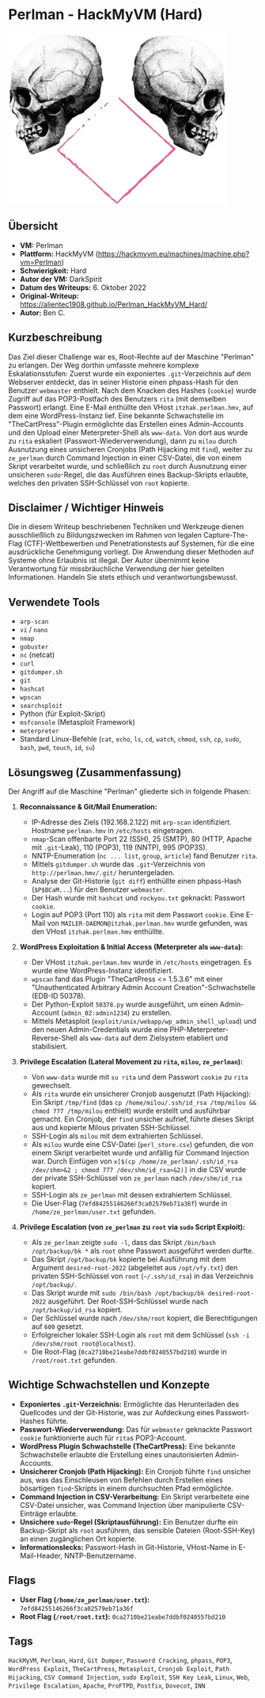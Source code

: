 # Perlman - HackMyVM (Hard)

![Perlman.png](Perlman.png)

## Übersicht

*   **VM:** Perlman
*   **Plattform:** HackMyVM (https://hackmyvm.eu/machines/machine.php?vm=Perlman)
*   **Schwierigkeit:** Hard
*   **Autor der VM:** DarkSpirit
*   **Datum des Writeups:** 6. Oktober 2022
*   **Original-Writeup:** https://alientec1908.github.io/Perlman_HackMyVM_Hard/
*   **Autor:** Ben C.

## Kurzbeschreibung

Das Ziel dieser Challenge war es, Root-Rechte auf der Maschine "Perlman" zu erlangen. Der Weg dorthin umfasste mehrere komplexe Eskalationsstufen: Zuerst wurde ein exponiertes `.git`-Verzeichnis auf dem Webserver entdeckt, das in seiner Historie einen phpass-Hash für den Benutzer `webmaster` enthielt. Nach dem Knacken des Hashes (`cookie`) wurde Zugriff auf das POP3-Postfach des Benutzers `rita` (mit demselben Passwort) erlangt. Eine E-Mail enthüllte den VHost `itzhak.perlman.hmv`, auf dem eine WordPress-Instanz lief. Eine bekannte Schwachstelle im "TheCartPress"-Plugin ermöglichte das Erstellen eines Admin-Accounts und den Upload einer Meterpreter-Shell als `www-data`. Von dort aus wurde zu `rita` eskaliert (Passwort-Wiederverwendung), dann zu `milou` durch Ausnutzung eines unsicheren Cronjobs (Path Hijacking mit `find`), weiter zu `ze_perlman` durch Command Injection in einer CSV-Datei, die von einem Skript verarbeitet wurde, und schließlich zu `root` durch Ausnutzung einer unsicheren `sudo`-Regel, die das Ausführen eines Backup-Skripts erlaubte, welches den privaten SSH-Schlüssel von `root` kopierte.

## Disclaimer / Wichtiger Hinweis

Die in diesem Writeup beschriebenen Techniken und Werkzeuge dienen ausschließlich zu Bildungszwecken im Rahmen von legalen Capture-The-Flag (CTF)-Wettbewerben und Penetrationstests auf Systemen, für die eine ausdrückliche Genehmigung vorliegt. Die Anwendung dieser Methoden auf Systeme ohne Erlaubnis ist illegal. Der Autor übernimmt keine Verantwortung für missbräuchliche Verwendung der hier geteilten Informationen. Handeln Sie stets ethisch und verantwortungsbewusst.

## Verwendete Tools

*   `arp-scan`
*   `vi` / `nano`
*   `nmap`
*   `gobuster`
*   `nc` (netcat)
*   `curl`
*   `gitdumper.sh`
*   `git`
*   `hashcat`
*   `wpscan`
*   `searchsploit`
*   Python (für Exploit-Skript)
*   `msfconsole` (Metasploit Framework)
*   `meterpreter`
*   Standard Linux-Befehle (`cat`, `echo`, `ls`, `cd`, `watch`, `chmod`, `ssh`, `cp`, `sudo`, `bash`, `pwd`, `touch`, `id`, `su`)

## Lösungsweg (Zusammenfassung)

Der Angriff auf die Maschine "Perlman" gliederte sich in folgende Phasen:

1.  **Reconnaissance & Git/Mail Enumeration:**
    *   IP-Adresse des Ziels (192.168.2.122) mit `arp-scan` identifiziert. Hostname `perlman.hmv` in `/etc/hosts` eingetragen.
    *   `nmap`-Scan offenbarte Port 22 (SSH), 25 (SMTP), 80 (HTTP, Apache mit `.git`-Leak), 110 (POP3), 119 (NNTP), 995 (POP3S).
    *   NNTP-Enumeration (`nc ... list`, `group`, `article`) fand Benutzer `rita`.
    *   Mittels `gitdumper.sh` wurde das `.git`-Verzeichnis von `http://perlman.hmv/.git/` heruntergeladen.
    *   Analyse der Git-Historie (`git diff`) enthüllte einen phpass-Hash (`$P$BCaM...`) für den Benutzer `webmaster`.
    *   Der Hash wurde mit `hashcat` und `rockyou.txt` geknackt: Passwort `cookie`.
    *   Login auf POP3 (Port 110) als `rita` mit dem Passwort `cookie`. Eine E-Mail von `MAILER-DAEMON@itzhak.perlman.hmv` wurde gefunden, was den VHost `itzhak.perlman.hmv` enthüllte.

2.  **WordPress Exploitation & Initial Access (Meterpreter als `www-data`):**
    *   Der VHost `itzhak.perlman.hmv` wurde in `/etc/hosts` eingetragen. Es wurde eine WordPress-Instanz identifiziert.
    *   `wpscan` fand das Plugin "TheCartPress <= 1.5.3.6" mit einer "Unauthenticated Arbitrary Admin Account Creation"-Schwachstelle (EDB-ID 50378).
    *   Der Python-Exploit `50378.py` wurde ausgeführt, um einen Admin-Account (`admin_02:admin1234`) zu erstellen.
    *   Mittels Metasploit (`exploit/unix/webapp/wp_admin_shell_upload`) und den neuen Admin-Credentials wurde eine PHP-Meterpreter-Reverse-Shell als `www-data` auf dem Zielsystem etabliert und stabilisiert.

3.  **Privilege Escalation (Lateral Movement zu `rita`, `milou`, `ze_perlman`):**
    *   Von `www-data` wurde mit `su rita` und dem Passwort `cookie` zu `rita` gewechselt.
    *   Als `rita` wurde ein unsicherer Cronjob ausgenutzt (Path Hijacking): Ein Skript `/tmp/find` (das `cp /home/milou/.ssh/id_rsa /tmp/milou && chmod 777 /tmp/milou` enthielt) wurde erstellt und ausführbar gemacht. Ein Cronjob, der `find` unsicher aufrief, führte dieses Skript aus und kopierte Milous privaten SSH-Schlüssel.
    *   SSH-Login als `milou` mit dem extrahierten Schlüssel.
    *   Als `milou` wurde eine CSV-Datei (`perl_store.csv`) gefunden, die von einem Skript verarbeitet wurde und anfällig für Command Injection war. Durch Einfügen von `x[$(cp /home/ze_perlman/.ssh/id_rsa /dev/shm>&2 ; chmod 777 /dev/shm/id_rsa>&2)]` in die CSV wurde der private SSH-Schlüssel von `ze_perlman` nach `/dev/shm/id_rsa` kopiert.
    *   SSH-Login als `ze_perlman` mit dessen extrahiertem Schlüssel.
    *   Die User-Flag (`7efd84255146266f3ca02579eb71a36f`) wurde in `/home/ze_perlman/user.txt` gefunden.

4.  **Privilege Escalation (von `ze_perlman` zu `root` via `sudo` Script Exploit):**
    *   Als `ze_perlman` zeigte `sudo -l`, dass das Skript `/bin/bash /opt/backup/bk *` als `root` ohne Passwort ausgeführt werden durfte.
    *   Das Skript `/opt/backup/bk` kopierte bei Ausführung mit dem Argument `desired-root-2022` (abgeleitet aus `/opt/vfy.txt`) den privaten SSH-Schlüssel von `root` (`~/.ssh/id_rsa`) in das Verzeichnis `/opt/backup/`.
    *   Das Skript wurde mit `sudo /bin/bash /opt/backup/bk desired-root-2022` ausgeführt. Der Root-SSH-Schlüssel wurde nach `/opt/backup/id_rsa` kopiert.
    *   Der Schlüssel wurde nach `/dev/shm/root` kopiert, die Berechtigungen auf `600` gesetzt.
    *   Erfolgreicher lokaler SSH-Login als `root` mit dem Schlüssel (`ssh -i /dev/shm/root root@localhost`).
    *   Die Root-Flag (`0ca2710be21eabe7ddbf0240557bd210`) wurde in `/root/root.txt` gefunden.

## Wichtige Schwachstellen und Konzepte

*   **Exponiertes `.git`-Verzeichnis:** Ermöglichte das Herunterladen des Quellcodes und der Git-Historie, was zur Aufdeckung eines Passwort-Hashes führte.
*   **Passwort-Wiederverwendung:** Das für `webmaster` geknackte Passwort `cookie` funktionierte auch für `rita`s POP3-Account.
*   **WordPress Plugin Schwachstelle (TheCartPress):** Eine bekannte Schwachstelle erlaubte die Erstellung eines unautorisierten Admin-Accounts.
*   **Unsicherer Cronjob (Path Hijacking):** Ein Cronjob führte `find` unsicher aus, was das Einschleusen von Befehlen durch Erstellen eines bösartigen `find`-Skripts in einem durchsuchten Pfad ermöglichte.
*   **Command Injection in CSV-Verarbeitung:** Ein Skript verarbeitete eine CSV-Datei unsicher, was Command Injection über manipulierte CSV-Einträge erlaubte.
*   **Unsichere `sudo`-Regel (Skriptausführung):** Ein Benutzer durfte ein Backup-Skript als `root` ausführen, das sensible Dateien (Root-SSH-Key) an einen zugänglichen Ort kopierte.
*   **Informationslecks:** Passwort-Hash in Git-Historie, VHost-Name in E-Mail-Header, NNTP-Benutzername.

## Flags

*   **User Flag (`/home/ze_perlman/user.txt`):** `7efd84255146266f3ca02579eb71a36f`
*   **Root Flag (`/root/root.txt`):** `0ca2710be21eabe7ddbf0240557bd210`

## Tags

`HackMyVM`, `Perlman`, `Hard`, `Git Dumper`, `Password Cracking`, `phpass`, `POP3`, `WordPress Exploit`, `TheCartPress`, `Metasploit`, `Cronjob Exploit`, `Path Hijacking`, `CSV Command Injection`, `sudo Exploit`, `SSH Key Leak`, `Linux`, `Web`, `Privilege Escalation`, `Apache`, `ProFTPD`, `Postfix`, `Dovecot`, `INN`

